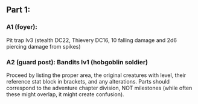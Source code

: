 ## Part 1:

### A1 (foyer): 
Pit trap lv3 (stealth DC22, Thievery DC16, 10 falling damage and 2d6 piercing damage from spikes)

### A2 (guard post): Bandits lv1 (hobgoblin soldier)

Proceed by listing the proper area, the original creatures with level, their reference stat block in brackets, and any alterations. Parts should correspond to the adventure chapter division, NOT milestones (while often these might overlap, it might create confusion).